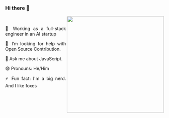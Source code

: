 <div align='justify'>
  
### Hi there 👋
  <img src="https://media4.giphy.com/media/B1xlEHtKiFM9W/giphy.gif?cid=ecf05e47m9byuqgq9n5w4s9i9gomot60hwo8g212us5vn2wd&rid=giphy.gif&ct=g" style="max-width:100%;" width="308" height="308" align="right">
  <br/>
  
 💼 Working as a full-stack engineer in an AI startup 
        
 🤔 I’m looking for help with Open Source Contribution. 
  
 💬 Ask me about JavaScript. 
  
 😄 Pronouns: He/Him 
  
 ⚡ Fun fact: I'm a big nerd. And I like foxes
